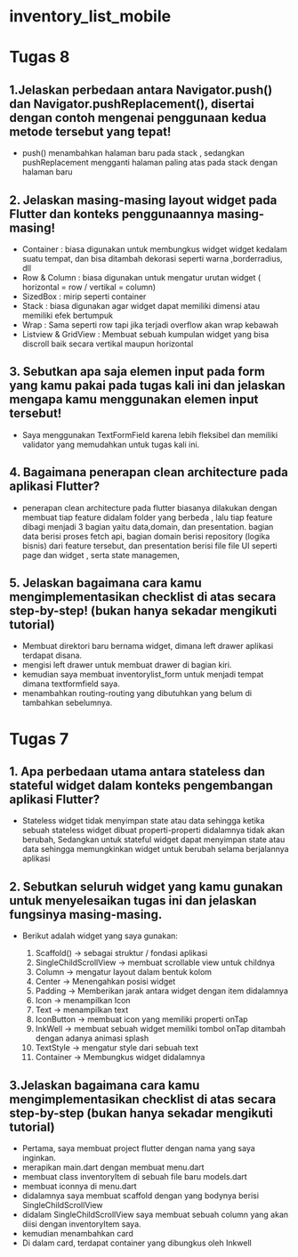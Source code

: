 # inventory_list_mobile

# Tugas 8 
## 1.Jelaskan perbedaan antara Navigator.push() dan Navigator.pushReplacement(), disertai dengan contoh mengenai penggunaan kedua metode tersebut yang tepat!

- push() menambahkan halaman baru pada stack , sedangkan pushReplacement mengganti halaman paling atas pada stack dengan halaman baru

## 2. Jelaskan masing-masing layout widget pada Flutter dan konteks penggunaannya masing-masing!

- Container : biasa digunakan untuk membungkus widget widget kedalam suatu tempat, dan bisa ditambah dekorasi seperti warna ,borderradius, dll
- Row & Column : biasa digunakan untuk mengatur urutan widget ( horizontal = row / vertikal = column)
- SizedBox : mirip seperti container
- Stack : biasa digunakan agar widget dapat memiliki dimensi atau memiliki efek bertumpuk
- Wrap : Sama seperti row tapi jika terjadi overflow akan wrap kebawah
- Listview & GridView : Membuat sebuah kumpulan widget yang bisa discroll baik secara vertikal maupun horizontal

## 3. Sebutkan apa saja elemen input pada form yang kamu pakai pada tugas kali ini dan jelaskan mengapa kamu menggunakan elemen input tersebut!
- Saya menggunakan TextFormField karena lebih fleksibel dan memiliki validator yang memudahkan untuk tugas kali ini.

## 4. Bagaimana penerapan clean architecture pada aplikasi Flutter?

- penerapan clean architecture pada flutter biasanya dilakukan dengan membuat tiap feature didalam folder yang berbeda , lalu tiap feature dibagi menjadi 3 bagian yaitu data,domain, dan presentation. bagian data berisi proses fetch api, bagian domain berisi repository (logika bisnis) dari feature tersebut, dan presentation berisi file file UI seperti page dan widget , serta state managemen,

## 5. Jelaskan bagaimana cara kamu mengimplementasikan checklist di atas secara step-by-step! (bukan hanya sekadar mengikuti tutorial)
- Membuat direktori baru bernama widget, dimana left drawer aplikasi terdapat disana. 
- mengisi left drawer untuk membuat drawer di bagian kiri. 
- kemudian saya membuat inventorylist_form untuk menjadi tempat dimana textformfield saya. 
- menambahkan routing-routing yang dibutuhkan yang belum di tambahkan sebelumnya.







#  Tugas 7 

## 1. Apa perbedaan utama antara stateless dan stateful widget dalam konteks pengembangan aplikasi Flutter?

- Stateless widget tidak menyimpan state atau data sehingga ketika sebuah stateless widget dibuat properti-properti didalamnya tidak akan berubah, Sedangkan untuk stateful widget dapat menyimpan state atau data sehingga memungkinkan widget untuk berubah selama berjalannya aplikasi

## 2. Sebutkan seluruh widget yang kamu gunakan untuk menyelesaikan tugas ini dan jelaskan fungsinya masing-masing.

- Berikut adalah widget yang saya gunakan:

    1. Scaffold() -> sebagai struktur / fondasi aplikasi 
    2. SingleChildScrollView -> membuat scrollable view untuk childnya
    3. Column -> mengatur layout dalam bentuk kolom
    4. Center -> Menengahkan posisi widget
    5. Padding -> Memberikan jarak antara widget dengan item didalamnya
    6. Icon -> menampilkan Icon
    7. Text -> menampilkan text
    8. IconButton -> membuat icon yang memiliki properti onTap
    9. InkWell -> membuat sebuah widget memiliki tombol onTap ditambah dengan adanya animasi splash
    10. TextStyle -> mengatur style dari sebuah text
    11. Container -> Membungkus widget didalamnya

## 3.Jelaskan bagaimana cara kamu mengimplementasikan checklist di atas secara step-by-step (bukan hanya sekadar mengikuti tutorial)

- Pertama, saya membuat project flutter dengan nama yang saya inginkan. 
- merapikan main.dart dengan membuat menu.dart 
- membuat class inventoryItem di sebuah file baru models.dart 
- membuat iconnya di menu.dart
- didalamnya saya membuat scaffold dengan yang bodynya berisi SingleChildScrollView
- didalam SingleChildScrollView saya membuat sebuah column yang akan diisi dengan inventoryItem saya. 
- kemudian menambahkan card 
- Di dalam card, terdapat container yang dibungkus oleh Inkwell 

